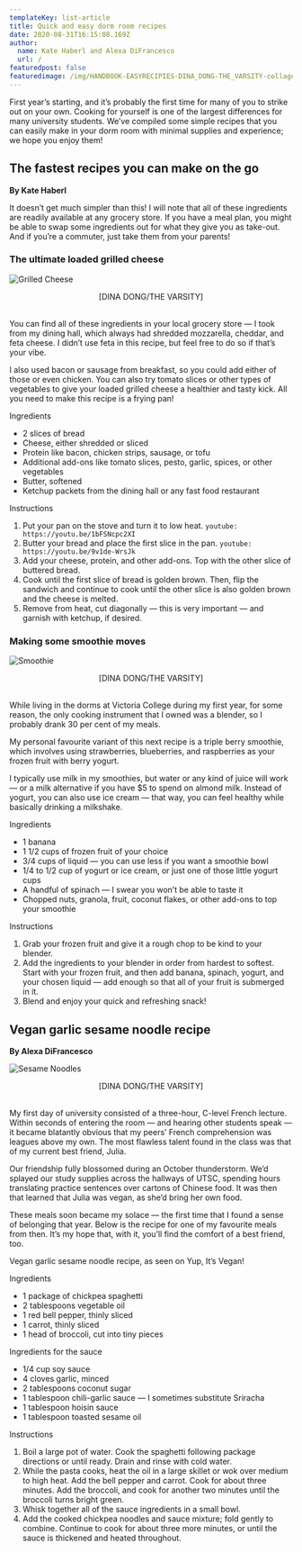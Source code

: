 ```yaml
---
templateKey: list-article
title: Quick and easy dorm room recipes
date: 2020-08-31T16:15:08.169Z
author:
  name: Kate Haberl and Alexa DiFrancesco
  url: /
featuredpost: false
featuredimage: /img/HANDBOOK-EASYRECIPIES-DINA_DONG-THE_VARSITY-collage.jpg
---
```

<!--StartFragment-->

First year’s starting, and it’s probably the first time for many of you to strike out on your own. Cooking for yourself is one of the largest differences for many university students. We’ve compiled some simple recipes that you can easily make in your dorm room with minimal supplies and experience; we hope you enjoy them!

## The fastest recipes you can make on the go



**By Kate Haberl**

It doesn’t get much simpler than this! I will note that all of these ingredients are readily available at any grocery store. If you have a meal plan, you might be able to swap some ingredients out for what they give you as take-out. And if you’re a commuter, just take them from your parents!

### The ultimate loaded grilled cheese

![Grilled Cheese](/img/HANDBOOK-cooking_with_dorm_room_coverphotos-DINA_DONG-THE_VARSITY-grilled_cheese.jpg)

<center>[DINA DONG/THE VARSITY]</center>
<br/>

You can find all of these ingredients in your local grocery store — I took from my dining hall, which always had shredded mozzarella, cheddar, and feta cheese. I didn’t use feta in this recipe, but feel free to do so if that’s your vibe.

I also used bacon or sausage from breakfast, so you could add either of those or even chicken. You can also try tomato slices or other types of vegetables to give your loaded grilled cheese a healthier and tasty kick. All you need to make this recipe is a frying pan!

Ingredients

* 2 slices of bread
* Cheese, either shredded or sliced
* Protein like bacon, chicken strips, sausage, or tofu
* Additional add-ons like tomato slices, pesto, garlic, spices, or other vegetables
* Butter, softened
* Ketchup packets from the dining hall or any fast food restaurant

Instructions

1. Put your pan on the stove and turn it to low heat.
`youtube: https://youtu.be/1bFSNcpc2XI`
2. Butter your bread and place the first slice in the pan.
`youtube: https://youtu.be/9v1de-WrsJk`
3. Add your cheese, protein, and other add-ons. Top with the other slice of buttered bread.
4. Cook until the first slice of bread is golden brown. Then, flip the sandwich and continue to cook until the other slice is also golden brown and the cheese is melted.
5. Remove from heat, cut diagonally — this is very important — and garnish with ketchup, if desired.

### Making some smoothie moves

![Smoothie](/img/HANDBOOK-cooking_with_dorm_room_coverphotos-DINA_DONG-THE_VARSITY-smoothie.jpg)

<center>[DINA DONG/THE VARSITY]</center>
<br/>

While living in the dorms at Victoria College during my first year, for some reason, the only cooking instrument that I owned was a blender, so I probably drank 30 per cent of my meals.

My personal favourite variant of this next recipe is a triple berry smoothie, which involves using strawberries, blueberries, and raspberries as your frozen fruit with berry yogurt.

I typically use milk in my smoothies, but water or any kind of juice will work — or a milk alternative if you have $5 to spend on almond milk. Instead of yogurt, you can also use ice cream — that way, you can feel healthy while basically drinking a milkshake.

Ingredients

* 1 banana
* 1 1/2 cups of frozen fruit of your choice
* 3/4 cups of liquid — you can use less if you want a smoothie bowl
* 1/4 to 1/2 cup of yogurt or ice cream, or just one of those little yogurt cups
* A handful of spinach — I swear you won’t be able to taste it
* Chopped nuts, granola, fruit, coconut flakes, or other add-ons to top your smoothie

Instructions

1. Grab your frozen fruit and give it a rough chop to be kind to your blender.
2. Add the ingredients to your blender in order from hardest to softest. Start with your frozen fruit, and then add banana, spinach, yogurt, and your chosen liquid — add enough so that all of your fruit is submerged in it.
3. Blend and enjoy your quick and refreshing snack!



## Vegan garlic sesame noodle recipe

**By Alexa DiFrancesco**

![Sesame Noodles](/img/vegan_sesame_noodles_photo-DINA_DONG_THE_VARSITY.jpg)

<center>[DINA DONG/THE VARSITY]</center>
<br/>

My first day of university consisted of a three-hour, C-level French lecture. Within seconds of entering the room — and hearing other students speak — it became blatantly obvious that my peers’ French comprehension was leagues above my own. The most flawless talent found in the class was that of my current best friend, Julia.

Our friendship fully blossomed during an October thunderstorm. We’d splayed our study supplies across the hallways of UTSC, spending hours translating practice sentences over cartons of Chinese food. It was then that learned that Julia was vegan, as she’d bring her own food.

These meals soon became my solace — the first time that I found a sense of belonging that year. Below is the recipe for one of my favourite meals from then. It’s my hope that, with it, you’ll find the comfort of a best friend, too.

Vegan garlic sesame noodle recipe, as seen on Yup, It’s Vegan!

Ingredients

* 1 package of chickpea spaghetti
* 2 tablespoons vegetable oil
* 1 red bell pepper, thinly sliced
* 1 carrot, thinly sliced
* 1 head of broccoli, cut into tiny pieces

Ingredients for the sauce

* 1/4 cup soy sauce
* 4 cloves garlic, minced
* 2 tablespoons coconut sugar
* 1 tablespoon chili-garlic sauce — I sometimes substitute Sriracha
* 1 tablespoon hoisin sauce
* 1 tablespoon toasted sesame oil

Instructions

1. Boil a large pot of water. Cook the spaghetti following package directions or until ready. Drain and rinse with cold water.
2. While the pasta cooks, heat the oil in a large skillet or wok over medium to high heat. Add the bell pepper and carrot. Cook for about three minutes. Add the broccoli, and cook for another two minutes until the broccoli turns bright green.
3. Whisk together all of the sauce ingredients in a small bowl.
4. Add the cooked chickpea noodles and sauce mixture; fold gently to combine. Continue to cook for about three more minutes, or until the sauce is thickened and heated throughout.


<style>
.unordered-list-wrapper > * > ul {
    list-style : disclosure-closed;
}
.unordered-list-wrapper > * > ul > li {
  font-size : 1rem;
  font-weight : bold;
}

</style>



<!--EndFragment-->